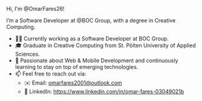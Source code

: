 Hi, I'm @OmarFares26!

I’m a Software Developer at @BOC Group, with a degree in Creative Computing.
- 👨‍💻 Currently working as a Software Developer at BOC Group.
- 🎓 Graduate in Creative Computing from St. Pölten University of Applied Sciences.
- 🌱 Passionate about Web & Mobile Development and continuously learning to stay on top of emerging technologies.
- 📫 Feel free to reach out via:
  -  ✉️ Email: omarfares2001@outlook.com
  -  💼 LinkedIn: https://www.linkedin.com/in/omar-fares-03049021b
